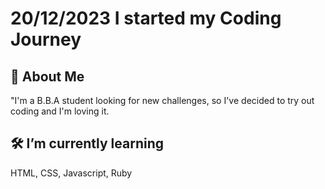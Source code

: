 
# 20/12/2023 I started my Coding Journey




## 🚀 About Me
"I'm a B.B.A student looking for new challenges, so I've decided to try out coding and I'm loving it. 

## 🛠 I’m currently learning
HTML, CSS, Javascript, Ruby 



